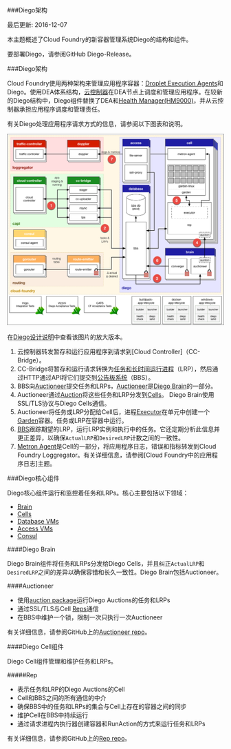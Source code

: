 <!--
##Diego Architecture

Page last updated: December 7, 2016
-->
###Diego架构

最后更新: 2016-12-07

<!--
This topic provides an overview of the structure and components of Diego, the new container management system for Cloud Foundry.

To deploy Diego, see the GitHub Diego-Release.
-->
本主题概述了Cloud Foundry的新容器管理系统Diego的结构和组件。

要部署Diego，请参阅GitHub Diego-Release。

<!--
###Diego Architecture
-->
###Diego架构

<!--
Cloud Foundry has used two architectures for managing application containers: [Droplet Execution Agents] (DEA) and Diego. With the DEA architecture, the [Cloud Controller] schedules and manages applications on the DEA nodes. In the newer Diego architecture, Diego components replace the DEAs and the [Health Manager (HM9000)], and assume application scheduling and management responsibility from the Cloud Controller.

Refer to the following diagram and descriptions for information about the way Diego handles application requests.
-->

Cloud Foundry使用两种架构来管理应用程序容器：[Droplet Execution Agents](DEA)和Diego。使用DEA体系结构，[云控制器]在DEA节点上调度和管理应用程序。在较新的Diego结构中，Diego组件替换了DEA和[Health Manager(HM9000)]，并从云控制器承担应用程序调度和管理责任。

有关Diego处理应用程序请求方式的信息，请参阅以下图表和说明。

![diego-flow](../../images/general-information/cloud-foundry-concepts/diego-flow.png)

<!--
View a larger version of this image at the [Diego Design Notes repo].

1. The Cloud Controller passes requests to stage and run applications to the [Cloud Controller Bridge] (CC-Bridge).
2. The CC-Bridge translates staging and running requests into [Tasks and Long Running Processes] (LRPs), then submits these to the [Bulletin Board System] (BBS) through an API over HTTP.
3. The BBS submits the Tasks and LRPs to the [Auctioneer], part of the [Diego Brain].
4. The Auctioneer distributes these Tasks and LRPs to [Cells] through an [Auction]. The Diego Brain communicates with Diego Cells using SSL/TLS protocol.
5. Once the Auctioneer assigns a Task or LRP to a Cell, an in-process [Executor] creates a [Garden] container in the Cell. The Task or LRP runs in the container.
6. The [BBS] tracks desired LRPs, running LRP instances, and in-flight Tasks. It also periodically analyzes this information and corrects discrepancies to ensure consistency between `ActualLRP` and `DesiredLRP` counts.
7. The [Metron Agent], part of the Cell, forwards application logs, errors, and metrics to the Cloud Foundry Loggregator. For more information, see the [Application Logging in Cloud Foundry] topic.
-->
在[Diego设计说明]中查看该图片的放大版本。

1. 云控制器转发暂存和运行应用程序到请求到[Cloud Controller]（CC-Bridge）。
2. CC-Bridge将暂存和运行请求转换为[任务和长时间运行进程]（LRP），然后通过HTTP通过API将它们提交到[公告板系统]（BBS）。
3. BBS向[Auctioneer]提交任务和LRPs，[Auctioneer]是[Diego Brain]的一部分。
4. Auctioneer通过[Auction]将这些任务和LRP分发到[Cells]。 Diego Brain使用SSL/TLS协议与Diego Cells通信。
5. Auctioneer将任务或LRP分配给Cell后，进程[Executor]在单元中创建一个[Garden]容器。任务或LRP在容器中运行。
6. [BBS]跟踪期望的LRP，运行LRP实例和执行中的任务。它还定期分析此信息并更正差异，以确保`ActualLRP`和`DesiredLRP`计数之间的一致性。
7. [Metron Agent]是Cell的一部分，将应用程序日志，错误和指标转发到Cloud Foundry Loggregator。有关详细信息，请参阅[Cloud Foundry中的应用程序日志]主题。

<!--
###Diego Core Components
-->
###Diego核心组件

<!--
Components in the Diego core run and monitor Tasks and LRPs. The core consists of the following major areas:

* [Brain]
* [Cells]
* [Database VMs]
* [Access VMs]
* [Consul]
-->
Diego核心组件运行和监控着任务和LRPs。核心主要包括以下领域：

* [Brain]
* [Cells]
* [Database VMs]
* [Access VMs]
* [Consul]

<!--
####Diego Brain
-->
####Diego Brain

<!--
Diego Brain components distribute Tasks and LRPs to Diego Cells, and correct discrepancies between `ActualLRP` and `DesiredLRP` counts to ensure fault-tolerance and long-term consistency. The Diego Brain consists of the Auctioneer.
-->
Diego Brain组件将任务和LRPs分发给Diego Cells，并且纠正`ActualLRP`和`DesiredLRP`之间的差异以确保容错和长久一致性。Diego Brain包括Auctioneer。

<!--
####Auctioneer
-->
####Auctioneer

<!--
* Uses the [auction package] to run Diego Auctions for Tasks and LRPs
* Communicates with Cell [Reps] over SSL/TLS
* Maintains a lock in the BBS that restricts auctions to one Auctioneer at a time

Refer to the [Auctioneer repo] on GitHub for more information.
-->
* 使用[auction package]运行Diego Auctions的任务和LRPs
* 通过SSL/TLS与Cell [Reps]通信
* 在BBS中维护一个锁，限制一次只执行一次Auctioneer

有关详细信息，请参阅GitHub上的[Auctioneer repo]。

<!--
####Diego Cell Components
-->
####Diego Cell组件

<!--
Diego Cell components manage and maintain Tasks and LRPs.
-->
Diego Cell组件管理和维护任务和LRPs。

<!--
#####Rep
-->
#####Rep

<!--
* Represents a Cell in Diego Auctions for Tasks and LRPs
* Mediates all communication between the Cell and the BBS
* Ensures synchronization between the set of Tasks and LRPs in the BBS with the containers present on the Cell
* Maintains the presence of the Cell in the BBS
* Runs Tasks and LRPs by asking the to create a container and RunAction recipes

Refer to the [Rep repo] on GitHub for more information.
-->

* 表示任务和LRP的Diego Auctions的Cell
* Cell和BBS之间的所有通信的中介
* 确保BBS中的任务和LRPs的集合与Cell上存在的容器之间的同步
* 维护Cell在BBS中持续运行
* 通过请求进程内执行器创建容器和RunAction的方式来运行任务和LRPs

有关详细信息，请参阅GitHub上的[Rep repo]。

<!--
#####Executor
-->

<!--
Runs as a logical process inside the Rep
Implements the generic Executor actions detailed in the [API documentation]
Streams `STDOUT` and `STDERR` to the Metron agent running on the Cell
Refer to the [Executor repo] on GitHub for more information.
-->

<!--
#####Garden
-->

<!--
Provides a platform-independent server and clients to manage Garden containers
Defines the [Garden-runC] interface for container implementation
See the [Garden] topic or the [Garden repository] on GitHub for more information.
-->

<!--
#####Metron Agent
-->

<!--
Forwards application logs, errors, and application and Diego metrics to the [Loggregator] Doppler component

Refer to the [Metron repo] on GitHub for more information.
-->

<!--
#####Database VMs
-->

<!--
**Diego Bulletin Board System**

* Maintains a real-time representation of the state of the Diego cluster, including all desired LRPs, running LRP instances, and in-flight Tasks
* Provides an RPC-style API over HTTP to [Diego Core] components and external clients, including the [SSH Proxy], [CC-Bridge], and [Route Emitter].
* Ensure consistency and fault tolerance for Tasks and LRPs by comparing desired state (stored in the database) with actual state (from running instances)
* Acts to keep `DesiredLRP` count and `ActualLRP` count synchronized in the following ways:
  * If the `DesiredLRP` count exceeds the `ActualLRP` count, requests a start auction from the Auctioneer
  * If the `ActualLRP` count exceeds the `DesiredLRP` count, sends a stop message to the Rep on the Cell hosting an instance
* Monitors for potentially missed messages, resending them if necessary

Refer to the [Bulletin Board System repo] on GitHub for more information.
-->

<!--
#####MySQL
-->

<!--
* Provides a consistent key-value data store to Diego
-->

<!--
####Access VMs
-->

<!--
#####File Server
-->

<!--
* This “blobstore” serves static assets that can include general-purpose [App Lifecycle binaries] and application-specific droplets and build artifacts.

Refer to the [File Server repo] on GitHub for more information.
-->

<!--
#####SSH Proxy
-->

<!--
* Brokers connections between SSH clients and SSH servers running inside instance containers

Refer to Understanding Application SSH, Application SSH Overview, or the Diego SSH Github repo for more information.
-->

<!--
#####Consul
-->

<!--
* Provides dynamic service registration and load balancing through DNS resolution
* Provides a consistent key-value store for maintenance of distributed locks and component presence

Refer to the Consul repo on GitHub for more information.
-->

<!--
#####Go MySQL Driver
-->

<!--
The Diego BBS stores data in MySQL. Diego uses the Go MySQL Driver to communicate with MySQL.

Refer to the Go MySQL Driver repo on GitHub for more information.
-->

<!--
###Cloud Controller Bridge Components
-->

<!--
The Cloud Controller Bridge (CC-Bridge) components translate app-specific requests from the Cloud Controller to the BBS. These components include the following:
-->

<!--
####Stager
-->

<!--
* Translates staging requests from the Cloud Controller into generic Tasks and LRPs
* Sends a response to the Cloud Controller when a Task completes

Refer to the [Stager repo] on GitHub for more information.
-->

<!--
####CC-Uploader
-->

<!--
* Mediates uploads from the Executor to the Cloud Controller
* Translates simple HTTP POST requests from the Executor into complex multipart-form uploads for the Cloud Controller

Refer to the [CC-Uploader repo] on GitHub for more information.
-->

<!--
####Nsync
-->

<!--
* Listens for app requests to update the `DesiredLRPs` count and updates `DesiredLRPs` through the BBS
* Periodically polls the Cloud Controller for each app to ensure that Diego maintains accurate `DesiredLRPs` counts

Refer to the [Nsync repo] on GitHub for more information.
-->

<!--
####TPS
-->

<!--
* Provides the Cloud Controller with information about currently running LRPs to respond to `cf apps` and `cf app APP_NAME` requests
* Monitors `ActualLRP` activity for crashes and reports them the Cloud Controller

Refer to the [TPS repo] on GitHub for more information.
-->

<!--
###Platform-specific Components
-->

<!--
####Garden Backends
-->

<!--
Garden contains a set of interfaces that each platform-specific backend must implement. See the [Garden] topic or the [Garden repository] on GitHub for more information.
-->

<!--
####App Lifecycle Binaries
-->

<!--
The following three platform-specific binaries deploy applications and govern their lifecycle:

* The **Builder**, which stages a CF application. The [CC-Bridge] runs the Builder as a Task on every staging request. The Builder performs static analysis on the application code and does any necessary pre-processing before the application is first run.
* The **Launcher**, which runs a CF application. The CC-Bridge sets the Launcher as the Action on the `DesiredLRP` for the application. The Launcher executes the start command with the correct system context, including working directory and environment variables.
* The **Healthcheck**, which performs a status check on running CF application from inside the container. The [CC-Bridge] sets the Healthcheck as the Monitor action on the `DesiredLRP` for the application.


**Current Implementations**

* [Buildpack App Lifecycle] implements the Cloud Foundry buildpack-based deployment strategy.
* [Docker App Lifecycle] implements a Docker deployment strategy.

<!--
###Other Components
-->

<!--
####Route-Emitter
-->

<!--
* Monitors `DesiredLRP` and `ActualLRP` states, emitting route registration and unregistration messages to the Cloud Foundry [router] when it detects changes
* Periodically emits the entire routing table to the Cloud Foundry router

Refer to the [Route-Emitter repo] on GitHub for more information.
-->

[Droplet Execution Agents]: http://docs.cloudfoundry.org/concepts/architecture/execution-agent.html
[云控制器]: http://docs.cloudfoundry.org/concepts/architecture/cloud-controller.html
[Health Manager(HM9000)]: http://docs.cloudfoundry.org/concepts/diego/dea-vs-diego.html#hm9k
[Diego设计说明]: http://htmlpreview.github.io/?https://raw.githubusercontent.com/cloudfoundry-incubator/diego-design-notes/master/clickable-diego-overview/clickable-diego-overview.html
[云控制器桥]: http://docs.cloudfoundry.org/concepts/diego/diego-architecture.html#bridge-components
[任务和长时间运行进程]: http://docs.cloudfoundry.org/concepts/diego/diego-auction.html#processes
[公告板系统]: http://docs.cloudfoundry.org/concepts/diego/diego-architecture.html#bbs
[Auctioneer]: http://docs.cloudfoundry.org/concepts/diego/diego-architecture.html#auctioneer
[Diego Brain]: http://docs.cloudfoundry.org/concepts/diego/diego-architecture.html#brain-components
[Cells]: http://docs.cloudfoundry.org/concepts/diego/diego-architecture.html#cell-components
[Auction]: http://docs.cloudfoundry.org/concepts/diego/diego-auction.html
[Executor]: http://docs.cloudfoundry.org/concepts/diego/diego-architecture.html#executor
[Garden]: http://docs.cloudfoundry.org/concepts/diego/diego-architecture.html#garden
[BBS]: http://docs.cloudfoundry.org/concepts/diego/diego-architecture.html#bbs
[Metron Agent]: http://docs.cloudfoundry.org/concepts/diego/diego-architecture.html#metron-agent
[Application Logging in Cloud Foundry]: http://docs.cloudfoundry.org/devguide/deploy-apps/streaming-logs.html
[Brain]: http://docs.cloudfoundry.org/concepts/diego/diego-architecture.html#brain-components
[Cells]: http://docs.cloudfoundry.org/concepts/diego/diego-architecture.html#cell-components
[Database VMs]: http://docs.cloudfoundry.org/concepts/diego/diego-architecture.html#database-vms
[Access VMs]: http://docs.cloudfoundry.org/concepts/diego/diego-architecture.html#access-vms
[Consul]: http://docs.cloudfoundry.org/concepts/diego/diego-architecture.html#consul
[auction package]: https://github.com/cloudfoundry-incubator/auction
[Reps]: http://docs.cloudfoundry.org/concepts/diego/diego-architecture.html#rep
[Auctioneer repo]: https://github.com/cloudfoundry-incubator/auctioneer
[Rep repo]: https://github.com/cloudfoundry-incubator/rep
[API documentation]: https://github.com/cloudfoundry-incubator/receptor/blob/master/doc/actions.md
[Executor repo]: https://github.com/cloudfoundry-incubator/executor
[Garden-runC]: https://github.com/cloudfoundry/garden-runc-release
[Garden]: http://docs.cloudfoundry.org/concepts/architecture/garden.html
[Garden repository]: https://github.com/cloudfoundry-incubator/garden
[Loggregator]: https://github.com/cloudfoundry/loggregator
[Metron repo]: https://github.com/cloudfoundry/loggregator/tree/develop/src/metron
[Diego Core]: http://docs.cloudfoundry.org/concepts/diego/diego-architecture.html#core
[SSH Proxy]: http://docs.cloudfoundry.org/concepts/diego/diego-architecture.html#ssh-proxy
[CC-Bridge]: http://docs.cloudfoundry.org/concepts/diego/diego-architecture.html#bridge-components
[Route Emitter]: http://docs.cloudfoundry.org/concepts/diego/diego-architecture.html#route-emitter
[Bulletin Board System repo]: https://github.com/cloudfoundry-incubator/bbs
[App Lifecycle binaries]: http://docs.cloudfoundry.org/concepts/diego/diego-architecture.html#app-lifecycles
[File Server repo]: https://github.com/cloudfoundry-incubator/file-server
[Understanding Application SSH]: http://docs.cloudfoundry.org/concepts/diego/ssh-conceptual.html
[Application SSH Overview]: http://docs.cloudfoundry.org/devguide/deploy-apps/app-ssh-overview.html
[Diego SSH Github repo]: https://github.com/cloudfoundry-incubator/diego-ssh
[Consul repo]: https://github.com/hashicorp/consul
[Go MySQL Driver repo]: https://github.com/go-sql-driver/mysql
[Stager repo]: https://github.com/cloudfoundry-incubator/stager
[CC-Uploader repo]: https://github.com/cloudfoundry-incubator/cc-uploader
[Nsync repo]: https://github.com/cloudfoundry-incubator/nsync
[TPS repo]: https://github.com/cloudfoundry-incubator/tps
[Garden]: http://docs.cloudfoundry.org/concepts/architecture/garden.html
[Garden repository]: https://github.com/cloudfoundry-incubator/garden
[CC-Bridge]: http://docs.cloudfoundry.org/concepts/diego/diego-architecture.html#bridge-components
[Buildpack App Lifecycle]: https://github.com/cloudfoundry-incubator/buildpack-app-lifecycle
[Docker App Lifecycle]: https://github.com/cloudfoundry-incubator/docker-app-lifecycle
[router]: https://github.com/cloudfoundry/gorouter
[Route-Emitter repo]: https://github.com/cloudfoundry-incubator/route-emitter
